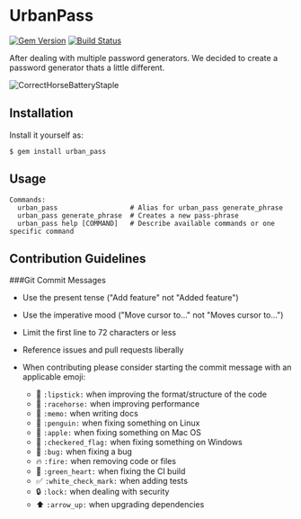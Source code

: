 # UrbanPass
[![Gem Version](https://badge.fury.io/rb/urban_pass.svg)](http://badge.fury.io/rb/urban_pass) [![Build Status](https://travis-ci.org/enilsen16/urban_pass.svg?branch=master)](https://travis-ci.org/enilsen16/urban_pass)

After dealing with multiple password generators. We decided to create a password generator thats a little different.

![CorrectHorseBatteryStaple](http://i.imgur.com/T9PApGP.png)


## Installation

Install it yourself as:

    $ gem install urban_pass

## Usage

```
Commands:
  urban_pass                  # Alias for urban_pass generate_phrase
  urban_pass generate_phrase  # Creates a new pass-phrase
  urban_pass help [COMMAND]   # Describe available commands or one specific command
```

## Contribution Guidelines

###Git Commit Messages
- Use the present tense ("Add feature" not "Added feature")
- Use the imperative mood ("Move cursor to..." not "Moves cursor to...")
- Limit the first line to 72 characters or less
- Reference issues and pull requests liberally
- When contributing please consider starting the commit message with an applicable emoji:

  - :lipstick: `:lipstick:` when improving the format/structure of the code
  - :racehorse: `:racehorse:` when improving performance
  - :memo: `:memo:` when writing docs
  - :penguin: `:penguin:` when fixing something on Linux
  - :apple: `:apple:` when fixing something on Mac OS
  - :checkered_flag: `:checkered_flag:` when fixing something on Windows
  - :bug: `:bug:` when fixing a bug
  - :fire: `:fire:` when removing code or files
  - :green_heart: `:green_heart:` when fixing the CI build
  - :white_check_mark: `:white_check_mark:` when adding tests
  - :lock: `:lock:` when dealing with security
  - :arrow_up: `:arrow_up:` when upgrading dependencies
